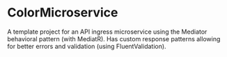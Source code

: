 # ColorMicroservice

A template project for an API ingress microservice using the Mediator behavioral pattern (with MediatR).
Has custom response patterns allowing for better errors and validation (using FluentValidation).